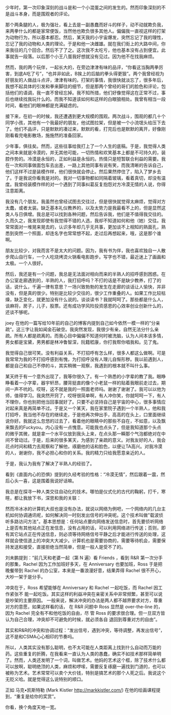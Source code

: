 

少年时，第一次印象深刻的战斗是和一个小混蛋之间的发生的。然而印象深刻的不是战斗本身，而是围观者的评论。

那个两条腿的人，极为强壮，看上去是一副愚蠢而好斗的样子，动不动就欺负我，来两拳什么的都是家常便饭，当然他也欺负很多其他人。偏偏我一直视这样的打架为动物行为，所以基本都忍。然后，某天我的小宇宙爆发，突然忘记了我的理性，忘记了我的动物和人类的理论。于是和他一决雌雄。就在我们街上的大路中间，你来我往的几个回合。然后不了了之。这次我不太吃亏，他也基本没有占到便宜。此事就告一段落。以后那个小王八蛋我好想就没有见过。因为他不在找我麻烦。

然而，我的两个玩伴，一起长大的，在旁边津津有味的品评，“你看这当胸两拳厉害，到底A吃了亏”，“也并非如此，B挨上的后脑的拳头得更狠”。两个我曾经视为好朋友的人做战斗点评，津津有味的。打架的事情，我很快就淡忘了，很多年后，我想不起具体的引发和拳来脚往的细节，但是那两个曾经的哥们的脸色和评论，包括他们的语调，我一直不曾经忘掉。我不知所措，他们好像觉得这在正常不过，事后也继续找我玩什么的。而我不知道该如何和这样的白眼狼相处。我曾有相当一段时间，看他们的眼神都是充满疑虑的。

接下来，在初一的时候，我还遭遇到更大规模的围观。两次战斗，围观的都几十个同学小孩，其他有一个我最好的朋友，他试图拉架，但是被一个小流氓头给压下去了。他们不品评，只是默默的凑过来，默默的看，打完后也是默默的离开，好像刚刚看看完电影散场，施施然的准备回家。

少年事，俱往矣。然而，这些往事给我打上了一个人生的底稿。于是，我觉得人类之间本来就是冷漠的，并无其他可能，一切热情和欢笑基本上都是不可持久的，装腔作势的。冷漠是永恒的，正如利益是永恒的。热情只是短暂联合利益的需要。我在一次和同事做面包车去出差，一路上其他同事有说有笑，而我清晰的告诉自己，他们这样不过是装模作样，他们很快就会停止。然后果然停住了，陷入了梦乡去了。于是我说你看我是对的。我对一切事物都如同隔着玻璃，看着真切，却没有温度。我曾经装模作样的对一个遇到了同事纠葛反复抱怨对方冷漠无情的人说，你得注意距离。

我没有几个朋友。我虽然也曾经试图去交往过，但是很快就觉得太麻烦，觉得对方太蠢，或者太装。缺乏基本礼仪教养的，以及太势力是我最看不上的，但是显然这类人与日俱增。我总是可以找到各种问题，然后告诉我，他们是不值得我交往的。久而久之，我发现即使有我觉得不错的人选，我却不知道如何和他（她）交往。我常常面对一堆晃来晃去的，认识多年却几乎无共事，更加谈不上相知的熟面孔，熟悉到突然一个照面，却连名字也常常想不起，走过后再想起来，哦，这是那个谁啊。

朋友比较少，对我而言不是太大的问题。因为，我有书为伴，我也喜欢独自一人散步爬山自行车，一个人吃烧烤烫火锅看电影跑步。写字也不错，最近迷上了画画和太极。一个人很好。

然后，我还是有一个问题，我总是无法面对相向而来的半熟人的招呼感到困惑。在办公室走廊遇到的，半熟的人，我打招呼吗？不打的话是不是缺少教养，打了的话，说什么，千遍一律有意思？一场兴致勃勃的发生在走廊的谈话让人愉快，并非没有，但是真的很少。特别是比较少交往的，很少工作重叠的人。如果工作比较枯燥，缺乏变化，就更加没有什么说的。谈谈读书？我就呵呵了。那些都是什么人，谈麻将，房子，儿子，股票。还有成功学风险投资感恩的心效率创业创新什么的，还谈不够呢。

joey 在他的一篇写给10年前的自己的博客内提到自己如今依然一模一样的”分亲疏“。这三字让我如闻金石破空。我突然发现，我很少有亲，自然无法分什么亲疏。所有人都是疏离的。而我心目中偏偏不知道何时被洗脑，认为人间本该多情，男女都是宝黛，男男都是林冲鲁智深，阮籍嵇康，你打我帮你唱我和。见了鬼。

我觉得自己很可笑。没有利益关系，不打招呼有怎么样，很多人都这么做啊。可是我常常为我的不打招呼感到有愧，为打招呼没有人理儿自惭形秽。我以前遇到人，都是自己和自己不停的斗，其实稍微一观察，我遇到的根本就不叫什么事。

某天终于有一个意外出现了，我等你很久了。有一个熟悉的小字辈的教了我。眼睁睁看着一小字辈，器宇轩昂，腰背挺直的像个小老鼠一样的贴着我眼前走过去，期间一声不吭的。哎呀，这不就是我的一照面老师吗。谢谢了谢谢了。我可以以他为师，值得学习。我突然开窍了，哎呀很简单啊，有人冲你笑，你就呵呵一下，有人不理你，你也别把他当回事就好了。只要不必坚持自己是宇宙的中心，很多事情应对起来真是再简单不过。于是又一个某天，我在家里院子遇到一个半熟人，他和我打招呼，我当他不存在的继续走，于是他再次伸出手，高高的在头上，口里面继续说你好。我就这么忽悠的过去了，看着他的眼睛中的那些不自在，不如意，以及飘来飘去的Fuckyou。内心没有一点愧意。可能我也点头了，但是我知道那个头点的微乎其微，就是拿一个水平仪放到我头上来，在点头那一瞬那个气泡都绝对在中间不曾动过。于是，后来的很多某天，为感到了亲疏的意义。对我友好的人，我会花点时间和精力去观察和了解他，琢磨他的话和脸色，以便让TA高兴。对我冷漠的人，谢谢你，我不必担心和你的关系。我的精力只给我愿意亲近的人。

于是，我认为我有了解决了半熟人的经验了。

看到《直面内心的恐惧》提到的久经考验的性格：“冷漠无情”，然后跟着一震，然后心头一喜，这是围着我说好话嘛。

我总是在探寻一种人类交往自动化的技术。哪怕是仪式化的古代的鞠躬，打千，寒暄，都让我放下书，深思和我的关联：

然而冷冰冰的计算机大叔也是没有办法，就说以网络为例吧，一个网络内的几台主机如何协调通讯呢，如何解决同一时刻发出信号的冲突呢。这个技术叫做"载波侦听多路访问方法"。基本思想是：任何站点要向网络发送信息时，首先要侦听网络上是否有其他站点正在发信息，没有占用的话，可以利用网络进行传送；否则，即有其它站点正在传送信息，则必须等待网络信号平静之后才能进行传送的处理，这样就会使信道上的冲突大大减少。计算机也是需要协商的，需要等待机会，需要保持发送和接受，直接拒绝当然简单，但是一般人是受不了的。

刘未鹏提到：“前几天和老婆一起（第 N 遍）看 Friends ，看到 R&R 第一次分手的那集，Rachel 因为工作加班好多天，在 Anniversary 也要加班，Ross 于是把晚餐带到 Rachel 的办公室，本来是一番浪漫好意，结果弄得 Rachel 很不开心，大吵一架于是分手。

冲突在于，Ross 希望能够在 Anniversary 和 Rachel 一起吃饭，而 Rachel 因工作紧张不
能一起吃饭。其实这样的利益冲突在亲密关系中非常频繁，甚至可以说是吵架的主要原因。
一般来说，解决冲突的办法是两人都不越界要求对方，尊重对方的意愿，如果这样看的话，
在 R&R 问题中 Ross 显然是 over-the-line 的，因为 Rachel 完全有不和他吃饭的自由，尽
管 Ross 的要求很合理。但一旦双方皆认为自己合理，冲突却不可避免的时候，就必须各自
退回到尊重对方的自由”。

其实和R&R的冲突和协调过程：“发出信号，遇到冲突，等待调整，再发出信号”，这不是和CSMA心心相印的节奏吗。

所以，人类其实没有那么聪明，也不太可能在人类距离上找到什么自动而万能的药。这些重复的折腾，在我看来一直认为人类的愚蠢，确实不如技术那样简单明了。然而，人类还发明了一个词，叫做艺术。他妈的艺术这个框，除了技术什么都可以放啊，聪明绝顶的人类，麻烦和啰嗦，需要反复琢磨一遍找到门道的，也可以被称为艺术。艺术常常可以卖个大价钱，特别是搞艺术的那个人死之后。我说这个无贬义哈。就是觉得这么说特别的顺口。

正如 马克•凯斯特勒 (Mark Kistler http://markkistler.com/) 在他的绘画课程提到，“重复是给你的奖赏”。

你看，换个角度天地一宽。
